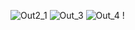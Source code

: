 ![Out2_1](https://user-images.githubusercontent.com/49306136/121799003-d34cda80-cc3e-11eb-9b1e-d9b4b8c211a4.png)
![Out_3](https://user-images.githubusercontent.com/49306136/121799022-efe91280-cc3e-11eb-8af7-d7a5bf4c7cf8.png)
![Out_4](https://user-images.githubusercontent.com/49306136/121799033-fd060180-cc3e-11eb-9087-36c6368e822e.png)
!
